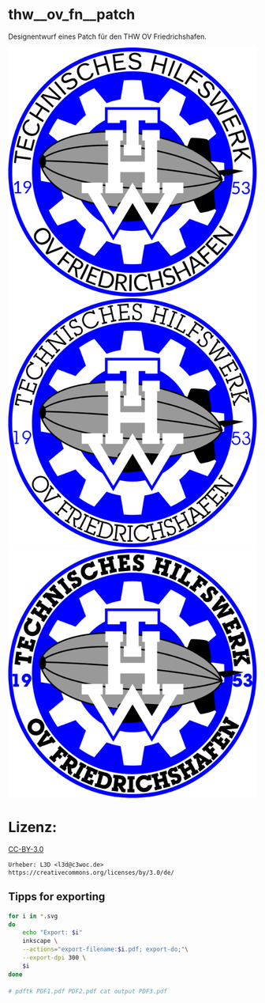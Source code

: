 # thw__ov_fn__patch
Designentwurf eines Patch für den THW OV Friedrichshafen.

![Path #1A](thw_patch_1a.svg)
![Path #1B](thw_patch_1b.svg)
![Path #1C](thw_patch_1c.svg)

# Lizenz:
[CC-BY-3.0](https://creativecommons.org/licenses/by/3.0/de/)
```
Urheber: L3D <l3d@c3woc.de>
https://creativecommons.org/licenses/by/3.0/de/
```

## Tipps for exporting
```bash
for i in *.svg
do
    echo "Export: $i"
    inkscape \
    --actions="export-filename:$i.pdf; export-do;"\
    --export-dpi 300 \
    $i
done

# pdftk PDF1.pdf PDF2.pdf cat output PDF3.pdf
```
